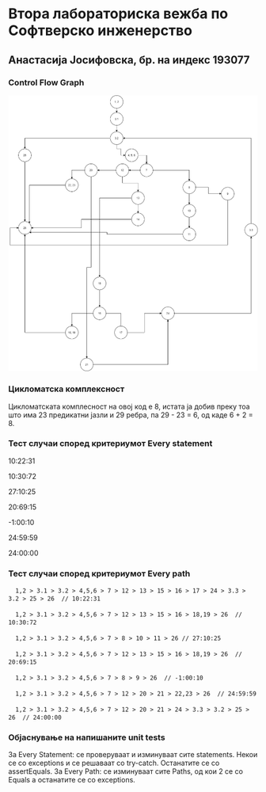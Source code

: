 # Втора лабораториска вежба по Софтверско инженерство


## Анастасија Јосифовска, бр. на индекс 193077


### Control Flow Graph
<img src="graph_flow_diagram.png">


### Цикломатска комплексност
Цикломатската комплесност на овој код е 8, истата ја добив преку тоа што има 23 предикатни јазли и 29 ребра, па 29 - 23 = 6, од каде 6 + 2 = 8.


### Тест случаи според критериумот Every statement

10:22:31

10:30:72

27:10:25

20:69:15

-1:00:10

24:59:59

24:00:00

### Тест случаи според критериумот Every path

      1,2 > 3.1 > 3.2 > 4,5,6 > 7 > 12 > 13 > 15 > 16 > 17 > 24 > 3.3 > 3.2 > 25 > 26  // 10:22:31
      
      1,2 > 3.1 > 3.2 > 4,5,6 > 7 > 12 > 13 > 15 > 16 > 18,19 > 26  // 10:30:72
    
      1,2 > 3.1 > 3.2 > 4,5,6 > 7 > 8 > 10 > 11 > 26 // 27:10:25
      
      1,2 > 3.1 > 3.2 > 4,5,6 > 7 > 12 > 13 > 15 > 16 > 18,19 > 26  // 20:69:15
      
      1,2 > 3.1 > 3.2 > 4,5,6 > 7 > 8 > 9 > 26  // -1:00:10

      1,2 > 3.1 > 3.2 > 4,5,6 > 7 > 12 > 20 > 21 > 22,23 > 26  // 24:59:59

      1,2 > 3.1 > 3.2 > 4,5,6 > 7 > 12 > 20 > 21 > 24 > 3.3 > 3.2 > 25 > 26  // 24:00:00

### Објаснување на напишаните unit tests
За Every Statement: се проверуваат и изминуваат сите statements. Некои се со exceptions и се решаваат со try-catch. Останатите се со assertEquals.
За Every Path: се изминуваат сите Paths, од кои 2 се со Equals а останатите се со exceptions.
